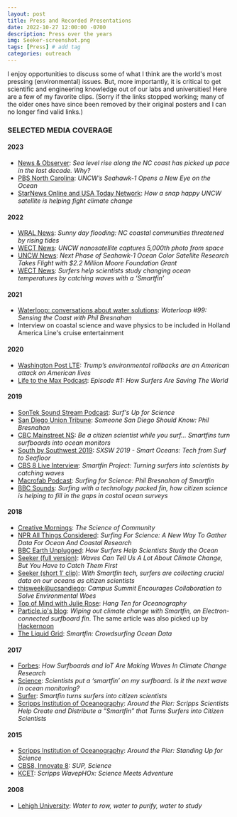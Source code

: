 ```yaml
---
layout: post
title: Press and Recorded Presentations
date: 2022-10-27 12:00:00 -0700
description: Press over the years
img: Seeker-screenshot.png
tags: [Press] # add tag
categories: outreach
---
```


I enjoy opportunities to discuss some of what I think are the world's most pressing (environmental) issues. But, more importantly, it is critical to get scientific and engineering knowledge out of our labs and universities! Here are a few of my favorite clips. (Sorry if the links stopped working; many of the older ones have since been removed by their original posters and I can no longer find valid links.)

### SELECTED MEDIA COVERAGE
#### 2023
- [News & Observer](https://www.newsobserver.com/article274241135.html): _Sea level rise along the NC coast has picked up pace in the last decade. Why?_
- [PBS North Carolina](https://www.pbsnc.org/blogs/science/uncw-seahawk1-opens-a-new-eye-on-the-ocean/): _UNCW’s Seahawk-1 Opens a New Eye on the Ocean_
- [StarNews Online and USA Today Network](https://www.starnewsonline.com/story/news/local/2023/04/13/unc-wilmington-satellite-tracks-ocean-water-quality-changes-from-space/70061284007/): _How a snap happy UNCW satellite is helping fight climate change_

#### 2022
- [WRAL News](https://www.wral.com/sunny-day-flooding-nc-coastal-communities-threatened-by-rising-tides/20538432/): _Sunny day flooding: NC coastal communities threatened by rising tides_
- [WECT News](https://www.wect.com/2022/09/26/uncw-nanosatellite-captures-5000th-photo-space/): _UNCW nanosatellite captures 5,000th photo from space_
- [UNCW News](https://uncw.edu/news/2022/09/next-phase-of-seahawk-1-ocean-color-satellite-research-takes-flight-with-2.2-million-moore-foundation-grant.html): _Next Phase of Seahawk-1 Ocean Color Satellite Research Takes Flight with $2.2 Million Moore Foundation Grant_
- [WECT News](https://www.wect.com/2022/01/25/surfers-help-scientists-study-changing-ocean-temperatures-by-catching-waves-with-smartfin/): _Surfers help scientists study changing ocean temperatures by catching waves with a ‘Smartfin’_

#### 2021
- [Waterloop: conversations about water solutions](https://www.waterloop.org/post/waterloop-99-sensing-the-coast-with-phil-bresnahan): _Waterloop #99: Sensing the Coast with Phil Bresnahan_
- Interview on coastal science and wave physics to be included in Holland America Line's cruise entertainment

#### 2020
- [Washington Post LTE](https://www.washingtonpost.com/opinions/letters-to-the-editor/trumps-environmental-rollbacks-are-an-american-attack-on-american-lives/2020/11/08/5c2c8df2-1f77-11eb-ad53-4c1fda49907d_story.html): _Trump’s environmental rollbacks are an American attack on American lives_
- [Life to the Max Podcast](https://maxlifeforever.com/podcast-episode-1-how-surfers-are-saving-the-world): _Episode #1: How Surfers Are Saving The World_

#### 2019
- [SonTek Sound Stream Podcast](http://sontek.buzzsprout.com/271128/1892255-surf-s-up-for-science): _Surf's Up for Science_
- [San Diego Union Tribune](https://www.sandiegouniontribune.com/lifestyle/people/story/2019-08-26/someone-san-diego-should-know-phil-bresnahan): _Someone San Diego Should Know: Phil Bresnahan_
- [CBC Mainstreet NS](https://www.cbc.ca/player/play/1525597763698): _Be a citizen scientist while you surf... Smartfins turn surfboards into ocean monitors_
- [South by Southwest 2019](https://soundcloud.com/officialsxsw/sxsw-2019-smart-oceans-tech-from-surf-to-seafloor): _SXSW 2019 - Smart Oceans: Tech from Surf to Seafloor_
- [CBS 8 Live Interview](https://www.cbs8.com/article/news/smartfin-project-turning-surfers-into-scientists-by-catching-waves/509-bc80cd49-6cef-4ea2-8090-d37e867cb442): _Smartfin Project: Turning surfers into scientists by catching waves_
- [Macrofab Podcast](https://macrofab.com/blog/mep-ep-164-surfing-for-science-phil-bresnahan-of-smartfin/): _Surfing for Science: Phil Bresnahan of Smartfin_
- [BBC Sounds](https://www.bbc.co.uk/sounds/play/w3csym1p): _Surfing with a technology packed fin, how citizen science is helping to fill in the gaps in costal ocean surveys_

#### 2018
- [Creative Mornings](https://creativemornings.com/talks/phil-bresnahan): _The Science of Community_
- [NPR All Things Considered](https://www.npr.org/2018/07/16/629588460/surfing-for-science-a-new-way-to-gather-data-for-ocean-and-coastal-research): _Surfing For Science: A New Way To Gather Data For Ocean And Coastal Research_
- [BBC Earth Unplugged](https://youtu.be/CU-IX8tqP_4): _How Surfers Help Scientists Study the Ocean_
- [Seeker (full version)](https://www.youtube.com/watch?v=toeoYNQNZgA): _Waves Can Tell Us A Lot About Climate Change, But You Have to Catch Them First_
- [Seeker (short 1' clip)](https://www.facebook.com/SeekerMedia/videos/10155770047803387/): _With Smartfin tech, surfers are collecting crucial data on our oceans as citizen scientists_
- [thisweek@ucsandiego](http://ucsdnews.ucsd.edu/feature/campus-summit-encourages-collaboration-to-solve-environmental-woes): _Campus Summit Encourages Collaboration to Solve Environmental Woes_
- [Top of Mind with Julie Rose](https://www.byuradio.org/episode/9413f05a-a6a0-4494-81bd-69ef32f39921?playhead=1227&autoplay=true): _Hang Ten for Oceanography_
- [Particle.io's blog](https://blog.particle.io/2018/06/19/smartfin/): _Wiping out climate change with Smartfin, an Electron-connected surfboard fin_.
The same article was also picked up by [Hackernoon](https://hackernoon.com/wiping-out-climate-change-with-smartfin-an-electron-connected-surfboard-fin-c20d18ed5b43)
- [The Liquid Grid](http://theliquidgrid.com/2018/04/23/smartfin-crowdsurfing-ocean-data/): _Smartfin: Crowdsurfing Ocean Data_

#### 2017
- [Forbes](https://www.forbes.com/sites/delltechnologies/2017/11/22/how-surfboards-and-iot-are-making-waves-in-climate-change-research): _How Surfboards and IoT Are Making Waves In Climate Change Research_
- [Science](https://scim.ag/smartfins): _Scientists put a ‘smartfin’ on my surfboard. Is it the next wave in ocean monitoring?_
- [Surfer](https://www.surfer.com/features/smartfin-turns-surfers-into-citizen-scientists/): _Smartfin turns surfers into citizen scientists_
- [Scripps Institution of Oceanography](https://scripps.ucsd.edu/news/around-pier-scripps-scientists-help-create-and-distribute-smartfin-turns-surfers-citizen): _Around the Pier: Scripps Scientists Help Create and Distribute a “Smartfin” that Turns Surfers into Citizen Scientists_

#### 2015
- [Scripps Institution of Oceanography](https://scripps.ucsd.edu/news/around-pier-standing-science): _Around the Pier: Standing Up for Science_
- [CBS8, Innovate 8](http://www.cbs8.com/category/155799/video-landing-page?autoStart=true&topVideoCatNo=default&clipId=11751920): _SUP, Science_
- [KCET](https://www.kcet.org/shows/california-coastal-trail/scripps-wavephox-science-meets-adventure): _Scripps WavepHOx: Science Meets Adventure_

#### 2008
- [Lehigh University](https://www1.lehigh.edu/news/water-row-water-purify-water-study): _Water to row, water to purify, water to study_
